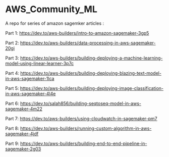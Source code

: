 # AWS_Community_ML

A repo for series of amazon sagemker articles : 


Part 1: https://dev.to/aws-builders/intro-to-amazon-sagemaker-3gp5 

Part 2: https://dev.to/aws-builders/data-processing-in-aws-sagemaker-20gi

Part 3: https://dev.to/aws-builders/building-deploying-a-machine-learning-model-using-linear-learner-3p7c

Part 4: https://dev.to/aws-builders/building-deploying-blazing-text-model-in-aws-sagemaker-1lca

Part 5: https://dev.to/aws-builders/building-deploying-image-classification-in-aws-sagemaker-4l4e

Part 6: https://dev.to/salah856/building-seqtoseq-model-in-aws-sagemaker-4m22

Part 7: https://dev.to/aws-builders/using-cloudwatch-in-sagemaker-pm7

Part 8:  https://dev.to/aws-builders/running-custom-algorithm-in-aws-sagemaker-4jdf

Part 9: https://dev.to/aws-builders/building-end-to-end-pipeline-in-sagemaker-2g03 



